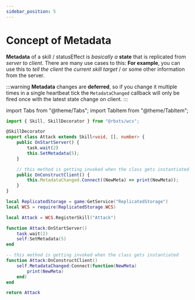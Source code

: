 ```yaml
---
sidebar_position: 5
---
```


# Concept of Metadata

**Metadata** of a skill / statusEffect is *basically a* **state** that is replicated from *server to client*.
There are many use cases to this: **For example**, you can use this to *tell the client* the *current skill target* / or some
other information from the server.

:::warning
**Metadata** changes are **deferred**, so if you change it multiple times in a single heartbeat tick the `MetadataChanged` callback
will only be fired once with the latest state change on client.
:::

import Tabs from "@theme/Tabs";
import TabItem from "@theme/TabItem";

<Tabs groupId="languages">
<TabItem value="TypeScript" default>

```ts title="attack.ts" showLineNumbers
import { Skill, SkillDecorator } from "@rbxts/wcs";

@SkillDecorator
export class Attack extends Skill<void, [], number> {
	public OnStartServer() {
		task.wait(2)
		this.SetMetadata(5);
	}

	// this method is getting invoked when the class gets instantiated
	public OnConstructClient() {
		this.MetadataChanged.Connect((NewMeta) => print(NewMeta));
	}
}
```

</TabItem>
<TabItem value="Luau">

```lua title="attack.lua" showLineNumbers
local ReplicatedStorage = game:GetService("ReplicatedStorage")
local WCS = require(ReplicatedStorage.WCS)

local Attack = WCS.RegisterSkill("Attack")

function Attack:OnStartServer()
	task.wait(2)
	self:SetMetadata(5)
end

-- this method is getting invoked when the class gets instantiated
function Attack:OnConstructClient()
	self.MetadataChanged:Connect(function(NewMeta)
		print(NewMeta)
	end)
end

return Attack
```

</TabItem>
</Tabs>